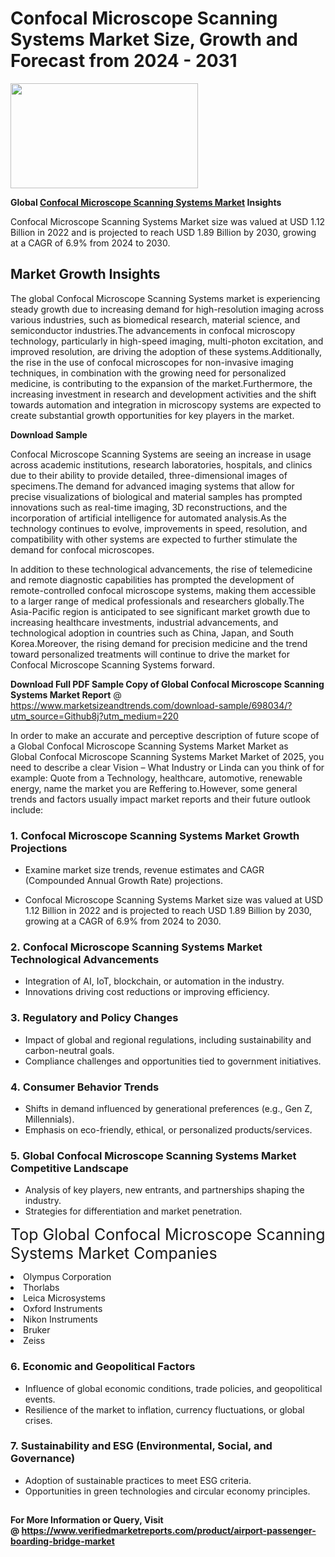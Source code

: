 <H1>Confocal Microscope Scanning Systems Market Size, Growth and Forecast from 2024 - 2031</H1><img class="aligncenter size-medium wp-image-584254" src="https://thirdeyenews.in/wp-content/uploads/2024/09/Global-Market-Research-300x168.jpeg" alt="" width="300" height="168" /><p><strong>Global&nbsp;<a href="https://www.marketsizeandtrends.com/download-sample/698034/?utm_source=Github8j?utm_medium=220">Confocal Microscope Scanning Systems Market</a> Insights</strong></p><p>Confocal Microscope Scanning Systems Market size was valued at USD 1.12 Billion in 2022 and is projected to reach USD 1.89 Billion by 2030, growing at a CAGR of 6.9% from 2024 to 2030.</p><p><h2>Market Growth Insights</h2> <p>The global Confocal Microscope Scanning Systems market is experiencing steady growth due to increasing demand for high-resolution imaging across various industries, such as biomedical research, material science, and semiconductor industries.The advancements in confocal microscopy technology, particularly in high-speed imaging, multi-photon excitation, and improved resolution, are driving the adoption of these systems.Additionally, the rise in the use of confocal microscopes for non-invasive imaging techniques, in combination with the growing need for personalized medicine, is contributing to the expansion of the market.Furthermore, the increasing investment in research and development activities and the shift towards automation and integration in microscopy systems are expected to create substantial growth opportunities for key players in the market.</p> <p><strong>Download Sample</strong></p> <p>Confocal Microscope Scanning Systems are seeing an increase in usage across academic institutions, research laboratories, hospitals, and clinics due to their ability to provide detailed, three-dimensional images of specimens.The demand for advanced imaging systems that allow for precise visualizations of biological and material samples has prompted innovations such as real-time imaging, 3D reconstructions, and the incorporation of artificial intelligence for automated analysis.As the technology continues to evolve, improvements in speed, resolution, and compatibility with other systems are expected to further stimulate the demand for confocal microscopes.</p> <p>In addition to these technological advancements, the rise of telemedicine and remote diagnostic capabilities has prompted the development of remote-controlled confocal microscope systems, making them accessible to a larger range of medical professionals and researchers globally.The Asia-Pacific region is anticipated to see significant market growth due to increasing healthcare investments, industrial advancements, and technological adoption in countries such as China, Japan, and South Korea.Moreover, the rising demand for precision medicine and the trend toward personalized treatments will continue to drive the market for Confocal Microscope Scanning Systems forward.</p> <p><span class=""><strong>Download Full PDF Sample Copy of Global Confocal Microscope Scanning Systems Market Report</strong> @ <a href="https://www.marketsizeandtrends.com/download-sample/698034/?utm_source=Github8j?utm_medium=220" target="_blank">https://www.marketsizeandtrends.com/download-sample/698034/?utm_source=Github8j?utm_medium=220</a></span></p><p>In order to make an accurate and perceptive description of future scope of a Global&nbsp;Confocal Microscope Scanning Systems Market Market as Global&nbsp;Confocal Microscope Scanning Systems Market Market of 2025, you need to describe a clear Vision &ndash; What Industry or Linda can you think of for example: Quote from a Technology, healthcare, automotive, renewable energy, name the market you are Reffering to.However, some general trends and factors usually impact market reports and their future outlook include:</p><h3>1.&nbsp;<strong>Confocal Microscope Scanning Systems Market Growth Projections</strong></h3><ul><li>Examine market size trends, revenue estimates and CAGR (Compounded Annual Growth Rate) projections.</li><li><p>Confocal Microscope Scanning Systems Market size was valued at USD 1.12 Billion in 2022 and is projected to reach USD 1.89 Billion by 2030, growing at a CAGR of 6.9% from 2024 to 2030.</p></li></ul><h3>2.&nbsp;<strong>Confocal Microscope Scanning Systems Market Technological Advancements</strong></h3><ul><li>Integration of AI, IoT, blockchain, or automation in the industry.</li><li>Innovations driving cost reductions or improving efficiency.</li></ul><h3>3.&nbsp;<strong>Regulatory and Policy Changes</strong></h3><ul><li>Impact of global and regional regulations, including sustainability and carbon-neutral goals.</li><li>Compliance challenges and opportunities tied to government initiatives.</li></ul><h3>4.&nbsp;<strong>Consumer Behavior Trends</strong></h3><ul><li>Shifts in demand influenced by generational preferences (e.g., Gen Z, Millennials).</li><li>Emphasis on eco-friendly, ethical, or personalized products/services.</li></ul><h3>5.&nbsp;<strong>Global Confocal Microscope Scanning Systems Market Competitive Landscape</strong></h3><ul><li>Analysis of key players, new entrants, and partnerships shaping the industry.</li><li>Strategies for differentiation and market penetration.</li></ul><p data-pm-slice="1 1 []"><span style="color: inherit; font-family: inherit; font-size: 25px;">Top Global Confocal Microscope Scanning Systems Market Companies</span></p><div class="" data-test-id=""><p><li>Olympus Corporation</li><li> Thorlabs</li><li> Leica Microsystems</li><li> Oxford Instruments</li><li> Nikon Instruments</li><li> Bruker</li><li> Zeiss</li></p></div><h3>6.&nbsp;<strong>Economic and Geopolitical Factors</strong></h3><ul><li>Influence of global economic conditions, trade policies, and geopolitical events.</li><li>Resilience of the market to inflation, currency fluctuations, or global crises.</li></ul><h3>7.&nbsp;<strong>Sustainability and ESG (Environmental, Social, and Governance)</strong></h3><ul><li>Adoption of sustainable practices to meet ESG criteria.</li><li>Opportunities in green technologies and circular economy principles.</li></ul><h2><strong style="font-size: 14px;">For More Information or Query, Visit @&nbsp;</strong><a style="background-color: #ffffff; font-size: 14px;" href="https://www.marketsizeandtrends.com/report/confocal-microscope-scanning-systems-market/" target="_blank">https://www.verifiedmarketreports.com/product/airport-passenger-boarding-bridge-market</a></h2>